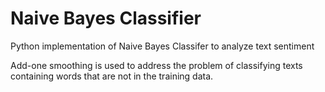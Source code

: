# Naive Bayes Classifier

Python implementation of Naive Bayes Classifer to analyze text sentiment 

Add-one smoothing is used to address the problem of classifying texts containing words that are not in the training data.

